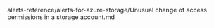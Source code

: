 alerts-reference/alerts-for-azure-storage/Unusual change of access permissions in a storage account.md